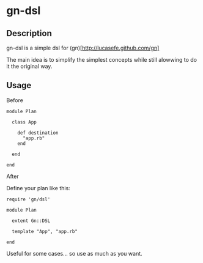 # gn-dsl

## Description

gn-dsl is a simple dsl for (gn)[http://lucasefe.github.com/gn]

The main idea is to simplify the simplest concepts while still alowwing to do
it the original way. 

## Usage

Before

    module Plan

      class App
        
        def destination
          "app.rb"
        end

      end

    end

After

Define your plan like this:

    require 'gn/dsl'

    module Plan

      extent Gn::DSL

      template "App", "app.rb"

    end

Useful for some cases... so use as much as you want. 
